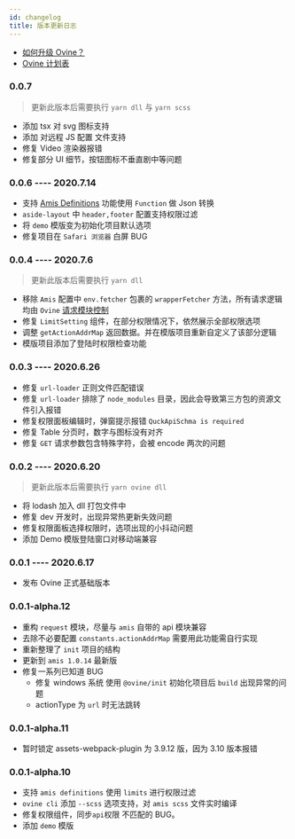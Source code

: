 ```yaml
---
id: changelog
title: 版本更新日志
---
```


- [如何升级 Ovine？](/org/docs/advance/cli#ovine-版本升级)
- [Ovine 计划表](/org/blog/plan)

### 0.0.7

> 更新此版本后需要执行 `yarn dll` 与 `yarn scss`

- 添加 tsx 对 svg 图标支持
- 添加 对远程 JS 配置 文件支持
- 修复 Video 渲染器报错
- 修复部分 UI 细节，按钮图标不垂直剧中等问题

### 0.0.6 ---- 2020.7.14

- 支持 [Amis Definitions](https://baidu.github.io/amis/docs/components/Definitions#definitions) 功能使用 `Function` 做 Json 转换
- `aside-layout` 中 `header,footer` 配置支持权限过滤
- 将 `demo` 模版变为初始化项目默认选项
- 修复项目在 `Safari 浏览器` 白屏 BUG

### 0.0.4 ---- 2020.7.6

> 更新此版本后需要执行 `yarn dll`

- 移除 `Amis` 配置中 `env.fetcher` 包裹的 `wrapperFetcher` 方法，所有请求逻辑均由 `Ovine` [请求模块控制](/org/docs/modules/request)
- 修复 `LimitSetting` 组件，在部分权限情况下，依然展示全部权限选项
- 调整 `getActionAddrMap` 返回数据。并在模版项目重新自定义了该部分逻辑
- 模版项目添加了登陆时权限检查功能

### 0.0.3 ---- 2020.6.26

- 修复 `url-loader` 正则文件匹配错误
- 修复 `url-loader` 排除了 `node_modules` 目录，因此会导致第三方包的资源文件引入报错
- 修复权限面板编辑时，弹窗提示报错 `QuckApiSchma is required`
- 修复 Table 分页时，数字与图标没有对齐
- 修复 `GET` 请求参数包含特殊字符，会被 encode 两次的问题

### 0.0.2 ---- 2020.6.20

> 更新此版本后需要执行 `yarn ovine dll`

- 将 lodash 加入 dll 打包文件中
- 修复 dev 开发时，出现异常热更新失效问题
- 修复权限面板选择权限时，选项出现的小抖动问题
- 添加 Demo 模版登陆窗口对移动端兼容

### 0.0.1 ---- 2020.6.17

- 发布 Ovine 正式基础版本

### 0.0.1-alpha.12

- 重构 `request` 模块，尽量与 `amis` 自带的 api 模块兼容
- 去除不必要配置 `constants.actionAddrMap` 需要用此功能需自行实现
- 重新整理了 `init` 项目的结构
- 更新到 `amis 1.0.14` 最新版
- 修复一系列已知道 BUG
  - 修复 windows 系统 使用 `@ovine/init` 初始化项目后 `build` 出现异常的问题
  - actionType 为 `url` 时无法跳转

### 0.0.1-alpha.11

- 暂时锁定 assets-webpack-plugin 为 3.9.12 版，因为 3.10 版本报错

### 0.0.1-alpha.10

- 支持 `amis definitions` 使用 `limits` 进行权限过滤
- `ovine cli` 添加 `--scss` 选项支持，对 `amis scss` 文件实时编译
- 修复权限组件，同步`api`权限 不匹配的 BUG。
- 添加 `demo` 模版
